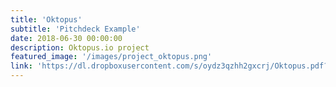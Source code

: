 ```yaml
---
title: 'Oktopus'
subtitle: 'Pitchdeck Example'
date: 2018-06-30 00:00:00
description: Oktopus.io project
featured_image: '/images/project_oktopus.png'
link: 'https://dl.dropboxusercontent.com/s/oydz3qzhh2gxcrj/Oktopus.pdf?dl=0'
---
```

